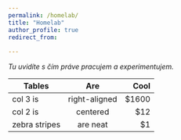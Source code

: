 ```yaml
---
permalink: /homelab/
title: "Homelab"
author_profile: true
redirect_from: 
  
---
```

_Tu uvidíte s čím práve pracujem a experimentujem._










| Tables        | Are           | Cool  |
| ------------- |:-------------:| -----:|
| col 3 is      | right-aligned | $1600 |
| col 2 is      | centered      |   $12 |
| zebra stripes | are neat      |    $1 |
